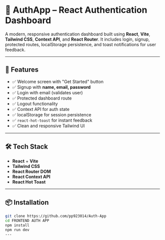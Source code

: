 # 🔐 AuthApp – React Authentication Dashboard

A modern, responsive authentication dashboard built using **React**, **Vite**, **Tailwind CSS**, **Context API**, and **React Router**. It includes login, signup, protected routes, localStorage persistence, and toast notifications for user feedback.

---

## 🚀 Features

- ✅ Welcome screen with "Get Started" button
- ✅ Signup with **name, email, password**
- ✅ Login with email (validates user)
- ✅ Protected dashboard route
- ✅ Logout functionality
- ✅ Context API for auth state
- ✅ localStorage for session persistence
- ✅ `react-hot-toast` for instant feedback
- ✅ Clean and responsive Tailwind UI

---

## 🛠️ Tech Stack

- **React** + **Vite**
- **Tailwind CSS**
- **React Router DOM**
- **React Context API**
- **React Hot Toast**

---

## 📦 Installation

```bash
git clone https://github.com/pp923014/Auth-App
cd FRONTEND AUTH APP
npm install
npm run dev
---


